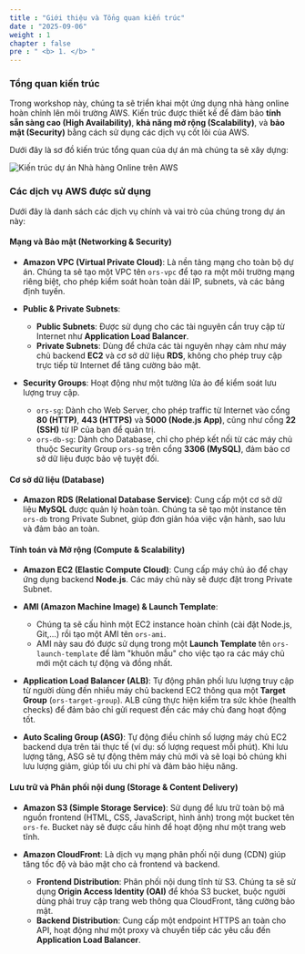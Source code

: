 ```yaml
---
title : "Giới thiệu và Tổng quan kiến trúc"
date : "2025-09-06" 
weight : 1 
chapter : false
pre : " <b> 1. </b> "
---
```


### Tổng quan kiến trúc

Trong workshop này, chúng ta sẽ triển khai một ứng dụng nhà hàng online hoàn chỉnh lên môi trường AWS. Kiến trúc được thiết kế để đảm bảo **tính sẵn sàng cao (High Availability)**, **khả năng mở rộng (Scalability)**, và **bảo mật (Security)** bằng cách sử dụng các dịch vụ cốt lõi của AWS.

Dưới đây là sơ đồ kiến trúc tổng quan của dự án mà chúng ta sẽ xây dựng:

![Kiến trúc dự án Nhà hàng Online trên AWS](/images/1.introduction/ors-architecture.png) 

### Các dịch vụ AWS được sử dụng

Dưới đây là danh sách các dịch vụ chính và vai trò của chúng trong dự án này:

#### Mạng và Bảo mật (Networking & Security)

*   **Amazon VPC (Virtual Private Cloud)**: Là nền tảng mạng cho toàn bộ dự án. Chúng ta sẽ tạo một VPC tên `ors-vpc` để tạo ra một môi trường mạng riêng biệt, cho phép kiểm soát hoàn toàn dải IP, subnets, và các bảng định tuyến.

*   **Public & Private Subnets**:
    *   **Public Subnets**: Được sử dụng cho các tài nguyên cần truy cập từ Internet như **Application Load Balancer**.
    *   **Private Subnets**: Dùng để chứa các tài nguyên nhạy cảm như máy chủ backend **EC2** và cơ sở dữ liệu **RDS**, không cho phép truy cập trực tiếp từ Internet để tăng cường bảo mật.

*   **Security Groups**: Hoạt động như một tường lửa ảo để kiểm soát lưu lượng truy cập.
    *   `ors-sg`: Dành cho Web Server, cho phép traffic từ Internet vào cổng **80 (HTTP)**, **443 (HTTPS)** và **5000 (Node.js App)**, cũng như cổng **22 (SSH)** từ IP của bạn để quản trị.
    *   `ors-db-sg`: Dành cho Database, chỉ cho phép kết nối từ các máy chủ thuộc Security Group `ors-sg` trên cổng **3306 (MySQL)**, đảm bảo cơ sở dữ liệu được bảo vệ tuyệt đối.

#### Cơ sở dữ liệu (Database)

*   **Amazon RDS (Relational Database Service)**: Cung cấp một cơ sở dữ liệu **MySQL** được quản lý hoàn toàn. Chúng ta sẽ tạo một instance tên `ors-db` trong Private Subnet, giúp đơn giản hóa việc vận hành, sao lưu và đảm bảo an toàn.

#### Tính toán và Mở rộng (Compute & Scalability)

*   **Amazon EC2 (Elastic Compute Cloud)**: Cung cấp máy chủ ảo để chạy ứng dụng backend **Node.js**. Các máy chủ này sẽ được đặt trong Private Subnet.

*   **AMI (Amazon Machine Image) & Launch Template**:
    *   Chúng ta sẽ cấu hình một EC2 instance hoàn chỉnh (cài đặt Node.js, Git,...) rồi tạo một AMI tên `ors-ami`.
    *   AMI này sau đó được sử dụng trong một **Launch Template** tên `ors-launch-template` để làm "khuôn mẫu" cho việc tạo ra các máy chủ mới một cách tự động và đồng nhất.

*   **Application Load Balancer (ALB)**: Tự động phân phối lưu lượng truy cập từ người dùng đến nhiều máy chủ backend EC2 thông qua một **Target Group** (`ors-target-group`). ALB cũng thực hiện kiểm tra sức khỏe (health checks) để đảm bảo chỉ gửi request đến các máy chủ đang hoạt động tốt.

*   **Auto Scaling Group (ASG)**: Tự động điều chỉnh số lượng máy chủ EC2 backend dựa trên tải thực tế (ví dụ: số lượng request mỗi phút). Khi lưu lượng tăng, ASG sẽ tự động thêm máy chủ mới và sẽ loại bỏ chúng khi lưu lượng giảm, giúp tối ưu chi phí và đảm bảo hiệu năng.

#### Lưu trữ và Phân phối nội dung (Storage & Content Delivery)

*   **Amazon S3 (Simple Storage Service)**: Sử dụng để lưu trữ toàn bộ mã nguồn frontend (HTML, CSS, JavaScript, hình ảnh) trong một bucket tên `ors-fe`. Bucket này sẽ được cấu hình để hoạt động như một trang web tĩnh.

*   **Amazon CloudFront**: Là dịch vụ mạng phân phối nội dung (CDN) giúp tăng tốc độ và bảo mật cho cả frontend và backend.
    *   **Frontend Distribution**: Phân phối nội dung tĩnh từ S3. Chúng ta sẽ sử dụng **Origin Access Identity (OAI)** để khóa S3 bucket, buộc người dùng phải truy cập trang web thông qua CloudFront, tăng cường bảo mật.
    *   **Backend Distribution**: Cung cấp một endpoint HTTPS an toàn cho API, hoạt động như một proxy và chuyển tiếp các yêu cầu đến **Application Load Balancer**.